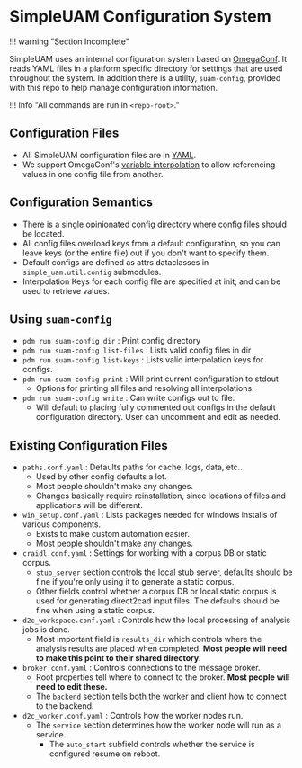 # SimpleUAM Configuration System

!!! warning "Section Incomplete"

SimpleUAM uses an internal configuration system based on
[OmegaConf](omegaconf.readthedocs.io/).
It reads YAML files in a platform specific directory for settings that are
used throughout the system.
In addition there is a utility, `suam-config`, provided with this repo to help
manage configuration information.

!!! Info "All commands are run in `<repo-root>`."

## Configuration Files

- All SimpleUAM configuration files are in [YAML](https://yaml.org/).
- We support OmegaConf's [variable interpolation](https://omegaconf.readthedocs.io/en/2.1_branch/usage.html#variable-interpolation)
  to allow referencing values in one config file from another.

## Configuration Semantics

- There is a single opinionated config directory where config files
  should be located.
- All config files overload keys from a default configuration, so you can leave
  keys (or the entire file) out if you don't want to specify them.
- Default configs are defined as attrs dataclasses in `simple_uam.util.config`
  submodules.
- Interpolation Keys for each config file are specified at init, and can be used
  to retrieve values.

## Using `suam-config`

- `pdm run suam-config dir` : Print config directory
- `pdm run suam-config list-files` : Lists valid config files in dir
- `pdm run suam-config list-keys` : Lists valid interpolation keys for configs.
- `pdm run suam-config print` : Will print current configuration to stdout
    - Options for printing all files and resolving all interpolations.
- `pdm run suam-config write` : Can write configs out to file.
    - Will default to placing fully commented out configs in the default
      configuration directory.
      User can uncomment and edit as needed.

## Existing Configuration Files

- `paths.conf.yaml` : Defaults paths for cache, logs, data, etc..
    - Used by other config defaults a lot.
    - Most people shouldn't make any changes.
    - Changes basically require reinstallation, since locations of files and
      applications will be different.
- `win_setup.conf.yaml` : Lists packages needed for windows installs of various
  components.
    - Exists to make custom automation easier.
    - Most people shouldn't make any changes.
- `craidl.conf.yaml` : Settings for working with a corpus DB or static corpus.
    - `stub_server` section controls the local stub server, defaults should be
      fine if you're only using it to generate a static corpus.
    - Other fields control whether a corpus DB or local static corpus is used
      for generating direct2cad input files. The defaults should be fine when
      using a static corpus.
- `d2c_workspace.conf.yaml` : Controls how the local processing of analysis
  jobs is done.
    - Most important field is `results_dir` which controls where the analysis
      results are placed when completed. **Most people will need to make this
      point to their shared directory.**
- `broker.conf.yaml` : Controls connections to the message broker.
    - Root properties tell where to connect to the broker.  **Most people will
      need to edit these.**
    - The `backend` section tells both the worker and client how
      to connect to the backend.
- `d2c_worker.conf.yaml` : Controls how the worker nodes run.
    - The `service` section determines how the worker node will run as a service.
        - The `auto_start` subfield controls whether the service is configured
          resume on reboot.
